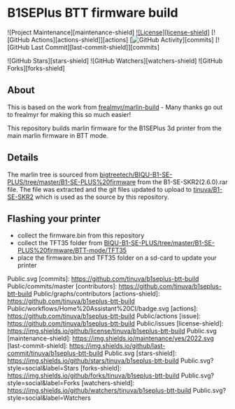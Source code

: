 # B1SEPlus BTT firmware build

![Project Maintenance][maintenance-shield]
[![License][license-shield]](LICENSE.md)
[![GitHub Actions][actions-shield]][actions]
[![GitHub Activity][commits-shield]][commits]
[![GitHub Last Commit][last-commit-shield]][commits]

![GitHub Stars][stars-shield]
![GitHub Watchers][watchers-shield]
![GitHub Forks][forks-shield]

## About

This is based on the work from [frealmyr/marlin-build](https://github.com/frealmyr/marlin-build) - Many thanks go out to frealmyr for making this so much easier!

This repository builds marlin firmware for the B1SEPlus 3d printer from the main marlin firmware in BTT mode. 

## Details

The marlin tree is sourced from [bigtreetech/BIQU-B1-SE-PLUS/tree/master/B1-SE-PLUS%20firmware](https://github.com/bigtreetech/BIQU-B1-SE-PLUS/tree/master/B1-SE-PLUS%20firmware) from the B1-SE-SKR2(2.6.0).rar file.
The file was extracted and the git files updated to upload to [tinuva/B1-SE-SKR2](https://github.com/tinuva/B1-SE-SKR2) which is used as the source by this repository.

## Flashing your printer

* collect the firmware.bin from this repository
* collect the TFT35 folder from [BIQU-B1-SE-PLUS/tree/master/B1-SE-PLUS%20firmware/BTT-mode/TFT35](https://github.com/bigtreetech/BIQU-B1-SE-PLUS/tree/master/B1-SE-PLUS%20firmware/BTT-mode/TFT35)
* place the firmware.bin and TFT35 folder on a sd-card to update your printer

[tinuva]: https://github.com/tinuva
[commits-shield]: https://img.shields.io/github/commit-activity/y/tinuva/b1seplus-btt-build
Public.svg
[commits]: https://github.com/tinuva/b1seplus-btt-build
Public/commits/master
[contributors]: https://github.com/tinuva/b1seplus-btt-build
Public/graphs/contributors
[actions-shield]: https://github.com/tinuva/b1seplus-btt-build
Public/workflows/Home%20Assistant%20CI/badge.svg
[actions]: https://github.com/tinuva/b1seplus-btt-build
Public/actions
[issue]: https://github.com/tinuva/b1seplus-btt-build
Public/issues
[license-shield]: https://img.shields.io/github/license/tinuva/b1seplus-btt-build
Public.svg
[maintenance-shield]: https://img.shields.io/maintenance/yes/2022.svg
[last-commit-shield]: https://img.shields.io/github/last-commit/tinuva/b1seplus-btt-build
Public.svg
[stars-shield]: https://img.shields.io/github/stars/tinuva/b1seplus-btt-build
Public.svg?style=social&label=Stars
[forks-shield]: https://img.shields.io/github/forks/tinuva/b1seplus-btt-build
Public.svg?style=social&label=Forks
[watchers-shield]: https://img.shields.io/github/watchers/tinuva/b1seplus-btt-build
Public.svg?style=social&label=Watchers
